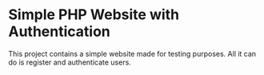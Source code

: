 # Simple PHP Website with Authentication
This project contains a simple website made for testing purposes. All it can do is register and authenticate users.